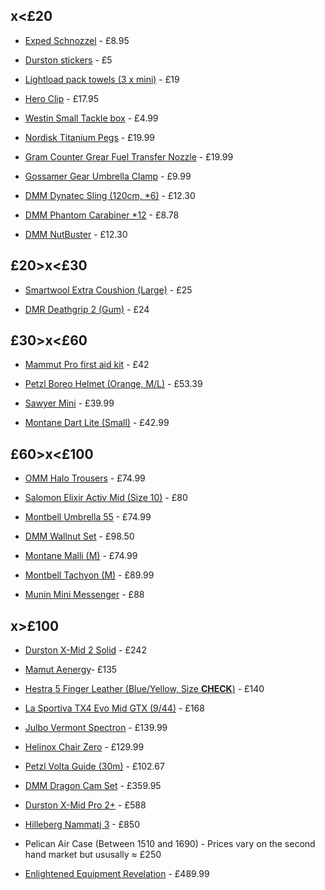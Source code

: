 ## x<£20

 - [Exped Schnozzel](https://rockrun.com/products/exped-schnozzel-pumpbag-l) - £8.95

 - [Durston stickers](https://durstongear.com/products/sticker-pack) - £5

 - [Lightload pack towels (3 x mini)](https://wildskygear.co.uk/lightload-pack-towels-1231-p.asp) - £19

 - [Hero Clip](https://www.foraging.co.uk/product/heroclip/) - £17.95

 - [Westin Small Tackle box](https://www.fishingtackleandbait.co.uk/en/Westin-W3-Terminal-Tackle-Box/m-56270.aspx) - £4.99

 - [Nordisk Titanium Pegs](https://ultralightoutdoorgear.co.uk/titanium-tooth-peg-6-pack/) - £19.99

 - [Gram Counter Grear Fuel Transfer Nozzle](https://ultralightoutdoorgear.co.uk/fuel-saver-gas-transfer-device/) - £19.99

 - [Gossamer Gear Umbrella Clamp](https://ultralightoutdoorgear.co.uk/handsfree-umbrella-clamp/) - £9.99

 - [DMM Dynatec Sling (120cm, *6)](https://bananafingers.co.uk/dmm-8mm-dynatec-sling) - £12.30

 - [DMM Phantom Carabiner *12](https://bananafingers.co.uk/dmm-phantom-carabiner) - £8.78

 - [DMM NutBuster](https://bananafingers.co.uk/dmm-nutbuster) - £12.30


## £20>x<£30

 - [Smartwool Extra Coushion (Large)](https://www.cotswoldoutdoor.com/p/smartwool-mens-classic-edition-extra-cushion-crew-socks-B5114961.html) - £25

 - [DMR Deathgrip 2 (Gum)](https://dmrbikes.com/products/dmr-grips-deathgrip2-flangeless?variant=54281742713167) - £24

## £30>x<£60

 - [Mammut Pro first aid kit](https://www.mammut.com/uk/en/products/2530-00170-3271/first-aid-kit-pro) - £42
  
 - [Petzl Boreo Helmet (Orange, M/L)](https://bananafingers.co.uk/petzl-boreo) - £53.39

 - [Sawyer Mini](https://ultralightoutdoorgear.co.uk/mini-filter/) - £39.99

 - [Montane Dart Lite (Small)](https://ultralightoutdoorgear.co.uk/dart-lite-long-sleeve-t-shirt/) - £42.99

## £60>x<£100

 - [OMM Halo Trousers](https://ultralightoutdoorgear.co.uk/halo-pants/) - £74.99

 - [Salomon Elixir Activ Mid (Size 10)](https://www.nevisport.com/salomon-mens-elixir-activ-mid-gore-tex-hiking-boots) - £80

 - [Montbell Umbrella 55](https://ultralightoutdoorgear.co.uk/travel-umbrella-55/) - £74.99

 - [DMM Wallnut Set](https://bananafingers.co.uk/dmm-wallnut-set-1-11) - £98.50

 - [Montane Malli (M)](https://ultralightoutdoorgear.co.uk/malli-leggings/) - £74.99

 - [Montbell Tachyon (M)](https://ultralightoutdoorgear.co.uk/tachyon-pants/) - £89.99

 - [Munin Mini Messenger](https://www.wizard.works/shop/bags/core/munin-mini-messenger/) - £88

## x>£100

 - [Durston X-Mid 2 Solid](https://durstongear.com/products/x-mid-2-solid) - £242

 - [Mamut Aenergy](https://www.mammut.com/uk/en/products/2560-00172-0246/aenergy-st-20-25)- £135

 - [Hestra 5 Finger Leather (Blue/Yellow, Size **CHECK**)](https://www.hestragloves.uk/army-leather-coach-czone-5-finger-navy-royal-blue) - £140

 - [La Sportiva TX4 Evo Mid GTX (9/44)](https://www.alpinetrek.co.uk/la-sportiva-tx4-evo-mid-gtx-approach-shoes/) - £168

 - [Julbo Vermont Spectron](https://ultralightoutdoorgear.co.uk/vermont-spectron-3-sunglasses/) - £139.99

 - [Helinox Chair Zero](https://ultralightoutdoorgear.co.uk/chair-zero/) - £129.99

 - [Petzl Volta Guide (30m)](https://bananafingers.co.uk/petzl-volta-guide-9mm) - £102.67

 - [DMM Dragon Cam Set](https://bananafingers.co.uk/dmm-dragon-cam-set-0-1-2-3-4-5) - £359.95

 - [Durston X-Mid Pro 2+](https://durstongear.com/products/x-mid-pro-plus-tent-ultralight-thruhiking?srsltid=AfmBOoqmJReckUHmm882BBYjzMMKxF67ihsu82VxHE3rJWQAIr9iJI-1) - £588

 - [Hilleberg Nammatj 3](https://hilleberg.com/eng/products/tent/Nammatj) - £850

 - Pelican Air Case (Between 1510 and 1690) - Prices vary on the second hand market but ususally ≈ £250

 - [Enlightened Equipment Revelation](https://ultralightoutdoorgear.co.uk/revelation-950fp-20f-down-quilt-with-draft-collar/) - £489.99
